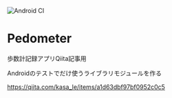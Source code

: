 ![Android CI](https://github.com/le-kamba/qiita_pedometer/workflows/Android%20CI/badge.svg?branch=feature%2Flib_for_test)

# Pedometer
歩数計記録アプリQiita記事用

Androidのテストでだけ使うライブラリモジュールを作る

https://qiita.com/kasa_le/items/a1d63dbf97bf0952c0c5

